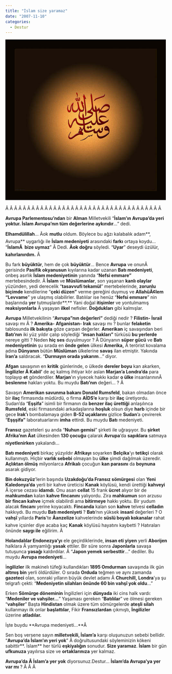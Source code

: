 ```yaml
---
title: "İslam size yaramaz"
date: "2007-11-10"
categories: 
  - Destur
---
```


[![islam.jpg](../uploads/2007/11/islam.jpg)](../uploads/2007/11/islam.jpg "islam.jpg")

Â Â Â Â Â Â Â Â Â Â Â Â Â Â Â Â Â Â Â Â Â Â Â Â Â Â Â Â Â Â Â Â Â Â Â Â 

**Avrupa Parlementosu’ndan** bir **Alman** Milletvekili “**İslam’ın Avrupa’da yeri yoktur. İslam Avrupa’nın tüm değerlerine aykırıdır**…” dedi.

**Elhamdülillah**… Ãok **mutlu** oldum. Böylece bu ağzı kalabalık adam**, Avrupa** uygarlığı ile **İslam medeniyeti** arasındaki **farkı** ortaya koydu… “**İslamÂ  bize uymaz**” Â Dedi. **Ãok doğru** söyledi. “**Uyar**” deseydi üzülür, **kahırlanırdım.** Â 

Bu fark **büyüktür**, hem de çok **büyüktür**… Bence **Avrupa** ve onunÂ  gerisinde **Pasifik okyanusun** kıyılarına kadar uzanan **Batı medeniyeti**, onbeş asırlık **İslam medeniyetinin** yanında “**Nefsi emmare”** mertebesindedir. Â **İslam** ve **Müslümanlar**, son yaşanan **kanlı olaylar** yüzünden, yedi derecelik “**tasavvufi tekamül**” mertebelerinde, **zorunlu biçimde** kendilerine “**çeki düzen”** verme gereğini duymuş ve **AllahüÃ¢lem “Levvame**” ye ulaşmış olabilirler. Batılılar ise henüz “**Nefsi emmare**” nin başlarında **yer** tutmuşlardır**.** Yani doğal **itişimler** ve yontulmamış **reaksiyonlarla** Â yaşayan **ilkel** nefisler. **Doğdukları** gibi kalmışlar.

**Avrupa** Milletvekilinin “**Avrupa”nın değerleri”** dediği nedir ? **Filistin- İsrail** savaşı mı Â ? **Amerika- Afganistan- Irak** savaşı mı ? bunlar **felaketin** tablosunda **ilk bakışta** göze çarpan değerler. **Amerikan** iç savaşından beri **Batı’nın** iki yüz yıldır çalıp söylediği “**insan hakları”** türküsü **bu yerlerde** nereye gitti ? Neden **hiç ses** duyulmuyor ? Â Dünyanın **süper gücü** ve **Batı medeniyetinin** şu sırada en **önde gelen** ülkesi **Amerika,** Â terörist kovalama adına **Dünyanın** bütün **Müslüman** ülkelerine **savaş** ilan etmiştir. Yakında **İran’a** saldıracak. “**Durmayın orada yakarım**…” diyor.

**Afgan** savaşının en **kritik** günlerinde, o ülkede **dereler boyu** kan akarken, **İngilizler Â Kabil’** de aç kalmış ihtiyar kör aslan **Marjan’a Londra’da** para toplayıp **et** gönderdiler. **Marjan**’ın yiyecek hakkı kadar **o ülke** insanlarınınÂ  **beslenme** hakları yoktu. Bu muydu **Batı’nın** değeri… ? Â 

Savaşın **Amerikan savunma bakanı Donald Rumsfeld**, bakan olmadan önce bir **ilaç** firmasında müdürdü, o firma **AİDS’e** karşı bir **ilaç** üretiyordu. Sudan’da “**Eşşifa**” isimli bir firmanın da **benzer ilaç ürettiği** anlaşılınca **Rumsfeld**, eski firmasındaki arkadaşlarına **hoşluk** olsun diye **harb** içinde bir gece **Irak’ı** bombalamaya giden **B-52 uçaklarını** gizlice **Sudan**’a çevirerek “**Eşşşifa”** laboratuarlarını **imha** ettirdi. Bu muydu **Batı** medeniyeti.

**Fransız** gazeteleri şu anda “**Nuhun gemisi**” şirketi ile uğraşıyor. Bu **şirket Afrika’nın Ãat** ülkesinden **130 çocuğu** çalarak **Avrupa**’da **sapıklara** satmaya **niyetlenirken** yakalandı…

**Batı medeniyeti** birkaç yüzyıldır **Afrikayı** soyarken **Belçika**’yı **tetikçi** olarak kullanmıştı. Hiçbir **varlık sebebi** olmayan bu **ülke** şimdi dağılmak üzeredir. **Açlıktan ölmüş** milyonlarca **Afrikalı** çocuğun **kan parasını** da **boynuna** asarak gidiyor.

**Bin dokuzyüz**’lerin başında **Uzakdoğu’da Fransız sömürgesi** olan **Yeni Kaledonya’da** yerli bir kahve üreticisi **Kanak** köylüsü, kendi ürettiği **kahveyi** Â içerse cezası **idamdı**. Onu asan **cellat** 15 frank **ücret** alıyor bir de **mahkumdan** kalan **kahve fincanını** yalıyordu. Zira **mahkumun** son arzusu **bir fincan kahve** içmek olabilirdi ama **bitirmeye** hakkı yoktu. Bir yudum alacak **fincanı** yerine koyacaktı. **Fincanda** kalan son **kahve** telvesi **celladın** hakkıydı. Bu muydu **Batı medeniyeti** ? **Batı**’nın yüksek **insanî** değerleri ? O **vahşî** yıllarda **Paris**’te **Åanzelize** kahvelerinde **süslü boyalı kokanalar** rahat kahve içsinler diye acaba kaç **Kanak** köylüsü hayatını kaybetti ? Hatıraları önünde **saygı ile** eğilirim. Â 

**Holandalılar Endonezya’yı** ele geçirdiklerinde, **insan eti yiyen** yerli **Aborijen** halklara Â yamyamlığı **yasak** ettiler. Bir süre sonra **Japonlarla** savaşa tutuşunca **yasağı** kaldırdılar. Â “**Japon yemek serbesttir**…” dediler. Bu muydu **Avrupa medeniyeti**…

İ**ngilizler** ilk makinelı tüfeği kullandıkları **1895 Omdurman** savaşında ilk gün **altmış bin** yerli öldürdüler. O sırada **Orduda** teğmen ve aynı zamanda **gazeteci** olan, sonraki yılların büyük devlet adamı Â **Churchill,** **Londra**’ya şu telgrafı çekti: “**Medeniyetin silahları önünde 60 bin vahşî yok oldu**…”

Erken **Sömürge döneminin** İngilizleri için **dünyada** iki cins halk vardı: “**Medeniler ve vahşiler…**” Yaşaması gereken “**Batılılar**” ve ölmesi gereken “**vahşiler**” Başta **Hindistan** olmak üzere tüm sömürgelerde **ateşli silah** kullanmayı ilk onlar **başlattılar**, Fikir **Fransızlardan** çıkmıştı, **İngilizler** üzerine **atladılar.**

İşte buydu **Avrupa medeniyeti…**Â 

Sen boş versene sayın **milletvekili, İslam’a** karşı oluşunuzun sebebi bellidir. “**Avrupa’da İslam’ın yeri yok**” Â doğrultusundaki söyleminizin kökeni sabittir**. İslam** her türlü **eşkiyalığın** sonudur. **Size yaramaz**. **İslam** bir gün **ufkunuza** yayılırsa size ve **ortaklarınıza** yer kalmaz.

**Avrupa’da Â İslam’a yer yok** diyorsunuz.Destur... **İslam’da Avrupa’ya yer var mı** ? Â Â Â

